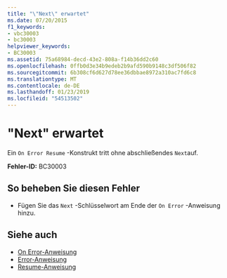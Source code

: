 ```yaml
---
title: "\"Next\" erwartet"
ms.date: 07/20/2015
f1_keywords:
- vbc30003
- bc30003
helpviewer_keywords:
- BC30003
ms.assetid: 75a68984-decd-43e2-808a-f14b36dd2c60
ms.openlocfilehash: 0ffb0d3e34b9edeb2b9afd590b9148c3df506f82
ms.sourcegitcommit: 6b308cf6d627d78ee36dbbae8972a310ac7fd6c8
ms.translationtype: MT
ms.contentlocale: de-DE
ms.lasthandoff: 01/23/2019
ms.locfileid: "54513502"
---
```

# <a name="next-expected"></a>"Next" erwartet
Ein `On Error Resume` -Konstrukt tritt ohne abschließendes `Next`auf.  
  
 **Fehler-ID:** BC30003  
  
## <a name="to-correct-this-error"></a>So beheben Sie diesen Fehler  
  
-   Fügen Sie das `Next` -Schlüsselwort am Ende der `On Error` -Anweisung hinzu.  
  
## <a name="see-also"></a>Siehe auch
- [On Error-Anweisung](../../visual-basic/language-reference/statements/on-error-statement.md)
- [Error-Anweisung](../../visual-basic/language-reference/statements/error-statement.md)
- [Resume-Anweisung](../../visual-basic/language-reference/statements/resume-statement.md)

